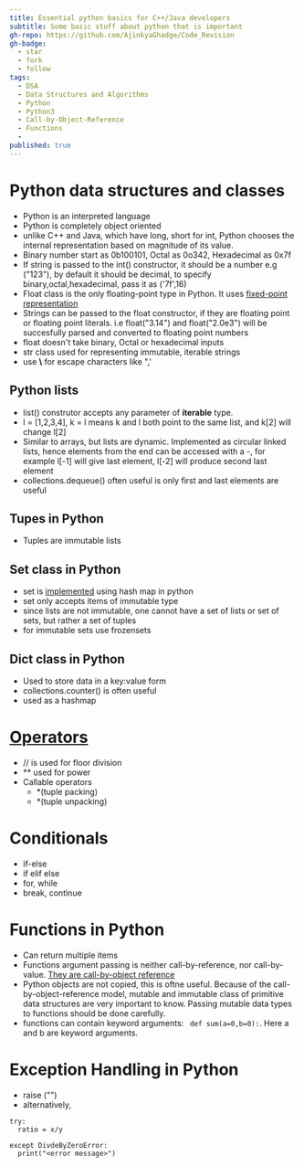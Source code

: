 ```yaml
---
title: Essential python basics for C++/Java developers
subtitle: Some basic stuff about python that is important
gh-repo: https://github.com/AjinkyaGhadge/Code_Revision
gh-badge:
  - star
  - fork
  - follow
tags:
  - DSA
  - Data Structures and Algorithms
  - Python
  - Python3
  - Call-by-Object-Reference
  - Functions
  - 
published: true
---
```


# Python data structures and classes

* Python is an interpreted language
* Python is completely object oriented
* unlike C++ and Java, which have long, short for int, Python chooses the internal representation based on magnitude of its value.
* Binary number start as 0b100101, Octal as 0o342, Hexadecimal as 0x7f
* If string is passed to the int() constructor, it should be a number e.g ("123"), by default it should be decimal, to specify binary,octal,hexadecimal, pass it as ('7f',16)
* Float class is the only floating-point type in Python. It uses [fixed-point representation](https://www.tutorialspoint.com/fixed-point-and-floating-point-number-representations) 
* Strings can be passed to the float constructor, if they are floating point or floating point literals. i.e float("3.14") and float("2.0e3") will be succesfully parsed and converted to floating point numbers
* float doesn't take binary, Octal or hexadecimal inputs
* str class used for representing immutable, iterable strings
* use **\\** for escape characters like ",'

## Python lists

* list() construtor accepts any parameter of **iterable** type.
* l = [1,2,3,4], k = l means k and l both point to the same list, and k[2] will change l[2]
* Similar to arrays, but lists are dynamic. Implemented as circular linked lists, hence elements from the end can be accessed with a -, for example l[-1] will give last element, l[-2] will produce second last element
* collections.dequeue() often useful is only first and last elements are useful

## Tupes in Python

* Tuples are immutable lists

## Set class in Python

* set is [implemented](https://www.geeksforgeeks.org/internal-working-of-set-in-python/) using hash map in python
* set only accepts items of immutable type
* since lists are not immutable, one cannot have a set of lists or set of sets, but rather a set of tuples
* for immutable sets use frozensets

## Dict class in Python

* Used to store data in a key:value form
* collections.counter() is often useful
* used as a hashmap

# [Operators](https://python-reference.readthedocs.io/en/latest/docs/operators/)

* // is used for floor division
* ** used for power
* Callable operators
  - *(tuple packing)
  - *(tuple unpacking)

# Conditionals

* if-else
* if elif else
* for, while
* break, continue

# Functions in Python

* Can return multiple items
* Functions argument passing is neither call-by-reference, nor call-by-value. [They are call-by-object reference](https://jeffknupp.com/blog/2012/11/13/is-python-callbyvalue-or-callbyreference-neither/)
* Python objects are not copied, this is oftne useful. Because of the call-by-object-reference model, mutable and immutable class of primitive data structures are very important to know. Passing mutable data types to functions should be done carefully.
* functions can contain keyword arguments: ``` def sum(a=0,b=0):```. Here a and b are keyword arguments.

# Exception Handling in Python

* raise <Errortype>("<Error message>")
* alternatively, 
```
try:
  ratio = x/y

except DivdeByZeroError:
  print("<error message>")
```


